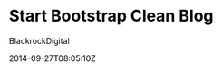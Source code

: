 ---
title: "Start Bootstrap Clean Blog"
github: https://github.com/BlackrockDigital/startbootstrap-clean-blog-jekyll
demo: http://blackrockdigital.github.io/startbootstrap-clean-blog-jekyll/
author: BlackrockDigital
ssg:
  - Jekyll
cms:
  - No Cms
css:
  - Bootstrap
date: 2014-09-27T08:05:10Z
github_branch: master
description: "A Jekyll version of the Clean Blog theme by Start Bootstrap"
stale: false
---